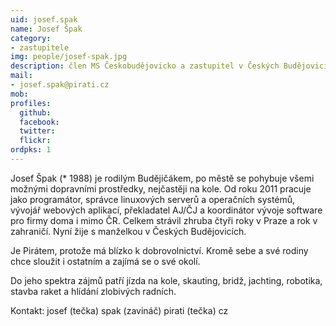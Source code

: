 ```yaml
---
uid: josef.spak
name: Josef Špak
category:
- zastupitele
img: people/josef-spak.jpg
description: člen MS Českobudějovicko a zastupitel v Českých Budějovicích
mail:
- josef.spak@pirati.cz
mob:			  
profiles:
  github:                 
  facebook: 		  
  twitter: 		  
  flickr:
ordpks: 1     		  
---
```

Josef Špak (* 1988) je rodilým Budějičákem, po městě se pohybuje všemi možnými dopravními prostředky, nejčastěji na kole. Od roku 2011 pracuje jako programátor, správce linuxových serverů a operačních systémů, vývojář webových aplikací, překladatel AJ/ČJ a koordinátor vývoje software pro firmy doma i mimo ČR. Celkem strávil zhruba čtyři roky v Praze a rok v zahraničí. Nyní žije s manželkou v Českých Budějovicích.

Je Pirátem, protože má blízko k dobrovolnictví. Kromě sebe a své rodiny chce sloužit i ostatním a zajímá se o své okolí.

Do jeho spektra zájmů patří jízda na kole, skauting, bridž, jachting, robotika, stavba raket a hlídání zlobivých radních.

Kontakt: josef (tečka) spak (zavináč) pirati (tečka) cz
